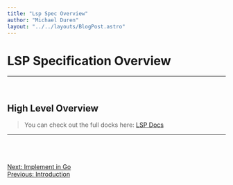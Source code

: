 ```yaml
---
title: "Lsp Spec Overview"
author: "Michael Duren"
layout: "../../layouts/BlogPost.astro"
---
```


# LSP Specification Overview

<hr>
<br>

## High Level Overview

> You can check out the full docks here: [LSP Docs](https://microsoft.github.io/language-server-protocol/specifications/lsp/3.17/specification/)

<hr>
<br>
<br>
<br>
<a href="/slides/implement-in-go">Next: Implement in Go</a>
<br>
<a href="/slides/intro">Previous: Introduction</a>
